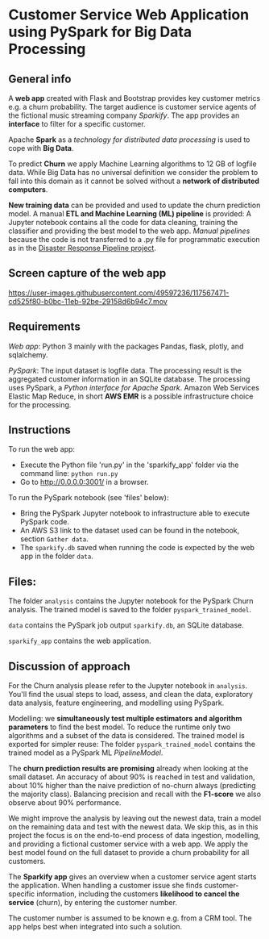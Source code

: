 # Customer Service Web Application using PySpark for Big Data Processing

## General info
A __web app__ created with Flask and Bootstrap provides key customer metrics e.g. a churn probability. The target audience is customer service agents of the fictional music streaming company _Sparkify_. The app provides an __interface__ to filter for a specific customer.

Apache __Spark__ as a _technology for distributed data processing_ is used to cope with __Big Data__.

To predict __Churn__ we apply Machine Learning algorithms to 12 GB of logfile data. While Big Data has no universal definition we consider the problem to fall into this domain as it cannot be solved without a __network of distributed computers__.

__New training data__ can be provided and used to update the churn prediction model. A manual __ETL and Machine Learning (ML) pipeline__ is provided: A Jupyter notebook contains all the code for data cleaning, training the classifier and providing the best model to the web app. _Manual pipelines_ because the code is not transferred to a .py file for programmatic execution as in the [Disaster Response Pipeline project](https://github.com/janhenner/DisasterResponsePipeline).

## Screen capture of the web app
https://user-images.githubusercontent.com/49597236/117567471-cd525f80-b0bc-11eb-92be-29158d6b94c7.mov

## Requirements
_Web app_: Python 3 mainly with the packages Pandas, flask, plotly, and sqlalchemy.

_PySpark_: The input dataset is logfile data. The processing result is the aggregated customer information in an SQLite database. The processing uses PySpark, a _Python interface for Apache Spark_. Amazon Web Services Elastic Map Reduce, in short __AWS EMR__ is a possible infrastructure choice for the processing.

## Instructions
To run the web app:
- Execute the Python file 'run.py' in the 'sparkify_app' folder via the command line:
    `python run.py`
- Go to http://0.0.0.0:3001/ in a browser.

To run the PySpark notebook (see 'files' below):
- Bring the PySpark Jupyter notebook to infrastructure able to execute PySpark code.
- An AWS S3 link to the dataset used can be found in the notebook, section `Gather data`.
- The `sparkify.db` saved when running the code is expected by the web app in the folder `data`.

## Files:
The folder `analysis` contains the Jupyter notebook for the PySpark Churn analysis. The trained model is saved to the folder `pyspark_trained_model`.

`data` contains the PySpark job output `sparkify.db`, an SQLite database.

`sparkify_app` contains the web application.

## Discussion of approach
For the Churn analysis please refer to the Jupyter notebook in `analysis`. You'll find the usual steps to load, assess, and clean the data, exploratory data analysis, feature engineering, and modelling using PySpark.

Modelling: we __simultaneously test multiple estimators and algorithm parameters__ to find the best model. To reduce the runtime only two algorithms and a subset of the data is considered. The trained model is exported for simpler reuse: The folder `pyspark_trained_model` contains the trained model as a PySpark ML _PipelineModel_.

The __churn prediction results are promising__ already when looking at the small dataset. An accuracy of about 90% is reached in test and validation, about 10% higher than the naive prediction of no-churn always (predicting the majority class). Balancing precision and recall with the __F1-score__ we also observe about 90% performance.

We might improve the analysis by leaving out the newest data, train a model on the remaining data and test with the newest data. We skip this, as in this project the focus is on the end-to-end process of data ingestion, modelling, and providing a fictional customer service with a web app. We apply the best model found on the full dataset to provide a churn probability for all customers.

The __Sparkify app__ gives an overview when a customer service agent starts the application. When handling a customer issue she finds customer-specific information, including the customers __likelihood to cancel the service__ (churn), by entering the customer number.

The customer number is assumed to be known e.g. from a CRM tool. The app helps best when integrated into such a solution.

